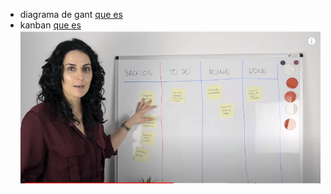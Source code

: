 + diagrama de gant [que es ](https://www.youtube.com/watch?v=7dXAFrxBOCY) 
+ kanban [que es ](https://www.youtube.com/watch?v=WP6Nt5XV980) ![imagen](capturas/Screenshot_1.jpg)